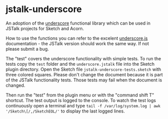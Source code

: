 # jstalk-underscore

An adoption of the [underscore](https://github.com/jashkenas/underscore) functional library which can be used in JSTalk projects for Sketch and Acorn.

How to use the functions you can refer to the excelent [underscore.js](http://underscorejs.org/) documentation - the JSTalk version should work the same way. If not please submit a bug.

The "test" covers the underscore functionality with simple tests. To run the tests copy the `test` folder and the `underscore.jstalk` file into the Sketch plugin directory. Open the Sketch file `jstalk-underscore-tests.sketch` with three colored squares. Please don't change the document because it is part of the JSTalk functionality tests. Those tests may fail when the document is changed.

Then run the "test" from the plugin menu or with the "command shift T" shortcut. The test output is logged to the console. To watch the test logs continuously open a terminal and type 
`tail -f /var/log/system.log | awk '/Sketch\[/,/SketchEOL/'` 
to display the last logged lines.